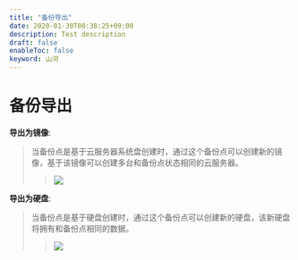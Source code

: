 ```yaml
---
title: "备份导出"
date: 2020-01-30T00:38:25+09:00
description: Test description
draft: false
enableToc: false
keyword: 山河
---
```


# 备份导出

**导出为镜像**:

> 
> 
> 当备份点是基于云服务器系统盘创建时，通过这个备份点可以创建新的镜像，基于该镜像可以创建多台和备份点状态相同的云服务器。
> 
> > ![](/storage/backup/manual/_images/capture_instance_from_snapshot.png)
> 
> 

**导出为硬盘**:

> 
> 
> 当备份点是基于硬盘创建时，通过这个备份点可以创建新的硬盘，该新硬盘将拥有和备份点相同的数据。
> 
> > ![](/storage/backup/manual/_images/create_volume_from_snapshot.png)
> 
>